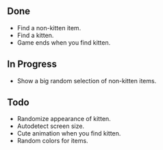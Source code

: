 Done
----
* Find a non-kitten item.
* Find a kitten.
* Game ends when you find kitten.

In Progress
-----------
* Show a big random selection of non-kitten items.

Todo
----
* Randomize appearance of kitten.
* Autodetect screen size.
* Cute animation when you find kitten.
* Random colors for items.
